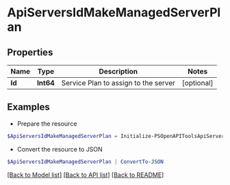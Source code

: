 # ApiServersIdMakeManagedServerPlan
## Properties

Name | Type | Description | Notes
------------ | ------------- | ------------- | -------------
**Id** | **Int64** | Service Plan to assign to the server | [optional] 

## Examples

- Prepare the resource
```powershell
$ApiServersIdMakeManagedServerPlan = Initialize-PSOpenAPIToolsApiServersIdMakeManagedServerPlan  -Id null
```

- Convert the resource to JSON
```powershell
$ApiServersIdMakeManagedServerPlan | ConvertTo-JSON
```

[[Back to Model list]](../README.md#documentation-for-models) [[Back to API list]](../README.md#documentation-for-api-endpoints) [[Back to README]](../README.md)

